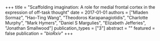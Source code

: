 +++
title = "Scaffolding imagination: A role for medial frontal cortex in the expression of off-task thought"
date = 2017-01-01
authors = ["Mladen Sormaz", "Hao-Ting Wang", "Theodoros Karapanagiotidis", "Charlotte Murphy", "Mark Hymers", "Daniel S Margulies", "Elizabeth Jefferies", "Jonathan Smallwood"]
publication_types = ["3"]
abstract = ""
featured = false
publication = "*bioRxiv*"
+++

